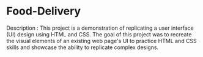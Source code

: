 # Food-Delivery
Description :
This project is a demonstration of replicating a user interface (UI) design using HTML and CSS. The goal of this project was to recreate the visual elements of an existing web page's UI to practice HTML and CSS skills and showcase the ability to replicate complex designs.
